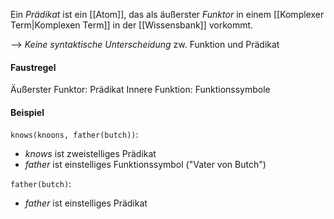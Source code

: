 Ein _Prädikat_ ist ein [[Atom]], das als äußerster _Funktor_ in einem [[Komplexer Term|Komplexen Term]] in der [[Wissensbank]] vorkommt.

--> _Keine syntaktische Unterscheidung_ zw. Funktion und Prädikat

#### Faustregel
Äußerster Funktor: Prädikat
Innere Funktion: Funktionssymbole

#### Beispiel
`knows(knoons, father(butch))`:
- _knows_ ist zweistelliges Prädikat
- _father_ ist einstelliges Funktionssymbol ("Vater von Butch")

`father(butch)`:
- _father_ ist einstelliges Prädikat